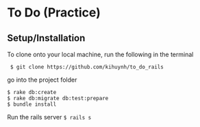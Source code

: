 # To Do (Practice)


## Setup/Installation
To clone onto your local machine, run the following in the terminal
```
 $ git clone https://github.com/kihuynh/to_do_rails
```
go into the project folder
```
$ rake db:create
$ rake db:migrate db:test:prepare
$ bundle install
```
Run the rails server
`
$ rails s
`

